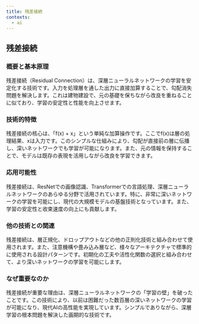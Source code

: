 ```yaml
---
title: 残差接続
contexts:
  - ai
---
```


## 残差接続

<Context name="ai">

### 概要と基本原理
残差接続（Residual Connection）は、深層ニューラルネットワークの学習を安定化する技術です。入力を処理層を通した出力に直接加算することで、勾配消失問題を解決します。これは建物建設で、元の基礎を保ちながら改良を重ねることに似ており、学習の安定性と性能を向上させます。

### 技術的特徴
残差接続の核心は、「f(x) + x」という単純な加算操作です。ここでf(x)は層の処理結果、xは入力です。このシンプルな仕組みにより、勾配が直接前の層に伝播し、深いネットワークでも学習が可能になります。また、元の情報を保持することで、モデルは既存の表現を活用しながら改良を学習できます。

### 応用可能性
残差接続は、ResNetでの画像認識、Transformerでの言語処理、深層ニューラルネットワークのあらゆる分野で活用されています。特に、非常に深いネットワークの学習を可能にし、現代の大規模モデルの基盤技術となっています。また、学習の安定性と收束速度の向上にも貢献します。

### 他の技術との関連
残差接続は、層正規化、ドロップアウトなどの他の正則化技術と組み合わせて使用されます。また、注意機構や畳み込み層など、様々なアーキテクチャで標準的に使用される設計パターンです。初期化の工夫や活性化関数の選択と組み合わせて、より深いネットワークの学習を可能にします。

### なぜ重要なのか
残差接続が重要な理由は、深層ニューラルネットワークの「学習の壁」を破ったことです。この技術により、以前は困難だった数百層の深いネットワークの学習が可能になり、現代AIの高性能を実現しています。シンプルでありながら、深層学習の根本問題を解決した画期的な技術です。

</Context>
